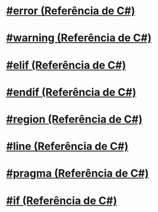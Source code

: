 # [#error (Referência de C#)](preprocessor-error.md)
# [#warning (Referência de C#)](preprocessor-warning.md)
# [#elif (Referência de C#)](preprocessor-elif.md)
# [#endif (Referência de C#)](preprocessor-endif.md)
# [#region (Referência de C#)](preprocessor-region.md)
# [#line (Referência de C#)](preprocessor-line.md)
# [#pragma (Referência de C#)](preprocessor-pragma.md)
# [#if (Referência de C#)](preprocessor-if.md)
